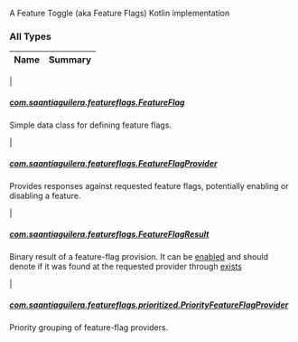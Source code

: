 

A Feature Toggle (aka Feature Flags) Kotlin implementation

### All Types

| Name | Summary |
|---|---|
|

##### [com.saantiaguilera.featureflags.FeatureFlag](../com.saantiaguilera.featureflags/-feature-flag/index.md)

Simple data class for defining feature flags.


|

##### [com.saantiaguilera.featureflags.FeatureFlagProvider](../com.saantiaguilera.featureflags/-feature-flag-provider/index.md)

Provides responses against requested feature flags, potentially enabling or disabling a feature.


|

##### [com.saantiaguilera.featureflags.FeatureFlagResult](../com.saantiaguilera.featureflags/-feature-flag-result/index.md)

Binary result of a feature-flag provision. It can be [enabled](../com.saantiaguilera.featureflags/-feature-flag-result/enabled.md) and should denote if it was
found at the requested provider through [exists](../com.saantiaguilera.featureflags/-feature-flag-result/exists.md)


|

##### [com.saantiaguilera.featureflags.prioritized.PriorityFeatureFlagProvider](../com.saantiaguilera.featureflags.prioritized/-priority-feature-flag-provider/index.md)

Priority grouping of feature-flag providers.


